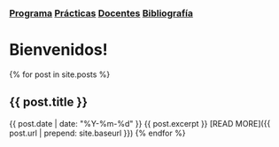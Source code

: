 ### [Programa](programa)  [Prácticas](practicas)  [Docentes](docentes)  [Bibliografía](bibliografia)

# Bienvenidos!

{% for post in site.posts %}
## {{ post.title }}
   
{{ post.date | date: "%Y-%m-%d" }}
{{ post.excerpt }}
[READ MORE]({{ post.url | prepend: site.baseurl }})
{% endfor %}
